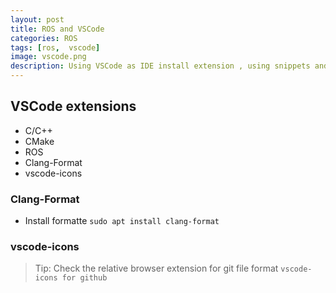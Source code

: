 ```yaml
---
layout: post
title: ROS and VSCode
categories: ROS
tags: [ros,  vscode]
image: vscode.png
description: Using VSCode as IDE install extension , using snippets and other settings, use all the goodies that VSCode offer
---
```


## VSCode extensions
- C/C++
- CMake
- ROS
- Clang-Format
- vscode-icons

### Clang-Format
- Install formatte `sudo apt install clang-format`

### vscode-icons
> Tip: Check the relative browser extension for git file format `vscode-icons for github`

